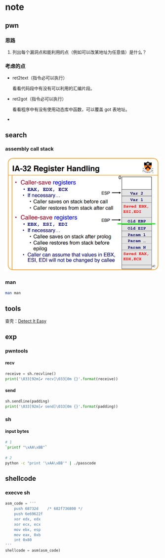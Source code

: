 # note

## pwn

### 思路

1. 列出每个漏洞点和能利用的点（例如可以改某地址为任意值）是什么？

### 考虑的点

- ret2text（指令必可以执行）

  看看代码段中有没有可以利用的汇编片段。

- ret2got（指令必可以执行）

  看看程序中有没有使用动态库中函数，可以覆盖 got 表地址。

- 

## search

### assembly call stack

![image-20211121174343267](note.assets/image-20211121174343267.png)

### man

```bash
man man
```

## tools

查壳：[Detect It Easy](https://github.com/horsicq/Detect-It-Easy)

## exp

### pwntools

#### recv

```python
receive = sh.recvline()
print('\033[92m[✔ recv]\033[0m {}'.format(receive))
```

#### send

```python
sh.sendline(padding)
print('\033[92m[✔ send]\033[0m {}'.format(padding))
```

### sh

#### input bytes

```sh
# 1
`printf "\xAA\xBB"`

# 2
python -c "print '\xAA\xBB'" | ./passcode
```

## shellcode

### execve sh

```python
asm_code = '''
    push 68732d    /* 682f736800 */
    push 6e69622f
    xor edx, edx
    xor ecx, ecx
    mov ebx, esp
    mov eax, 0xb
    int 0x80
'''
shellcode = asm(asm_code)
```

